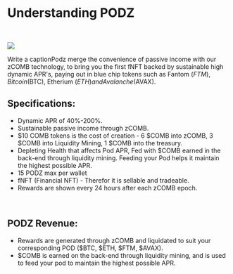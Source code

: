 # Understanding PODZ



​

![](https://files.gitbook.com/v0/b/gitbook-x-prod.appspot.com/o/spaces%2FEKPCxete3hM1YlfPkbLb%2Fuploads%2FzsvKdyuutf0gwKbBbXHC%2Fimage.png?alt=media\&token=432e977c-0be5-4d60-bca7-2d4468eb7225)

Write a caption​Podz merge the convenience of passive income with our zCOMB technology, to bring you the first fNFT backed by sustainable high dynamic APR's, paying out in blue chip tokens such as Fantom ($FTM), Bitcoin ($BTC), Etherium ($ETH) and Avalanche ($AVAX).​

## Specifications: <a href="#specifications" id="specifications"></a>

* Dynamic APR of 40%-200%.
* Sustainable passive income through zCOMB.
* $10 COMB tokens is the cost of creation - 6 $COMB into zCOMB, 3 $COMB into Liquidity Mining, 1 $COMB into the treasury.
* Depleting Health that affects Pod APR, Fed with $COMB earned in the back-end through liquidity mining. Feeding your Pod helps it maintain the highest possible APR.
* 15 PODZ max per wallet
* fNFT (Financial NFT) - Therefor it is sellable and tradeable.
* Rewards are shown every 24 hours after each zCOMB epoch.

​

## PODZ Revenue: <a href="#podz-revenue" id="podz-revenue"></a>

* Rewards are generated through zCOMB and liquidated to suit your corresponding POD ($BTC, $ETH, $FTM, $AVAX).
* $COMB is earned on the back-end through liquidity mining, and is used to feed your pod to maintain the highest possible APR.

